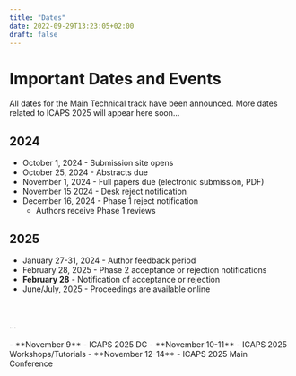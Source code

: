 ```yaml
---
title: "Dates"
date: 2022-09-29T13:23:05+02:00
draft: false
---
```


# Important Dates and Events

All dates for the Main Technical track have been announced. More dates related to ICAPS 2025 will appear here soon...

## 2024

- October 1, 2024 - Submission site opens
- October 25, 2024 - Abstracts due
- November 1, 2024 - Full papers due (electronic submission, PDF)
- November 15 2024 - Desk reject notification
- December 16, 2024 - Phase 1 reject notification
  - Authors receive Phase 1 reviews


## 2025
- January 27-31, 2024 - Author feedback period
- February 28, 2025 - Phase 2 acceptance or rejection notifications
- **February 28** -  Notification of acceptance or rejection
- June/July, 2025 - Proceedings are available online
</br>
</br>
...
</br>
</br>
- **November 9** - ICAPS 2025 DC
- **November 10-11** - ICAPS 2025 Workshops/Tutorials
- **November 12-14** - ICAPS 2025 Main Conference



